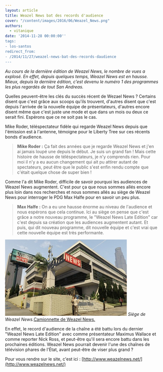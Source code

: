 ```yaml
---
layout: article
title: Weazel News bat des records d'audience
cover: "/content/images/2016/06/Weazel_News.png"
authors:
  - vitanique
date: '2014-11-28 00:00:00''
tags:
- los-santos
redirect_from:
- /2014/11/27/weazel-news-bat-des-records-daudience
---
```


_Au cours de la dernière édition de Weazel News, le nombre de vues a explosé. En effet, depuis quelques temps, Weazel News est en hausse. Mieux, depuis la dernière édition, c'est devenu le numéro 1 des programmes les plus regardés de tout San Andreas._

Quelles peuvent-être les clés du succès récent de Wezael News ? Certains disent que c'est grâce aux scoops qu'ils trouvent, d'autres disent que c'est depuis l'arrivée de la nouvelle équipe de présentateurs, d'autres encore disent même que c'est juste une mode et que dans un mois ou deux ce serait fini. Espérons que ce ne soit pas le cas.

Mike Roder, téléspectateur fidèle qui regarde Weazel News depuis que l'émission est à l'antenne, témoigne pour le Liberty Tree sur ces récents bonds d'audience.

> **Mike Roder :** Ça fait des années que je regarde Weazel News et j'en ai jamais loupé une depuis le début. Je suis un grand fan ! Mais cette histoire de hausse de téléspectateurs, je n'y comprends rien. Pour moi il n'y a eu aucun changement qui ait pu attirer autant de spectateurs, peut être que le public s'est enfin rendu compte que c'était quelque chose de super bien !

Comme l'a dit Mike Roder, difficile de savoir pourquoi les audiences de Weazel News augmentent. C'est pour ça que nous sommes allés encore plus loin dans nos recherches et nous sommes allés au siège de Weazel News pour interroger le PDG Max Halfe pour en savoir un peu plus.

> **Max Halfe :** On a eu une hausse énorme au niveau de l'audience et nous espérons que cela continue. Ici au siège on pense que c'est grâce a notre nouveau programme, le "Weazel News Late Edition" car c'est depuis sa création que les audiences augmentent autant. Et puis, qui dit nouveau programme, dit nouvelle équipe et c'est vrai que cette nouvelle équipe est très performante.

![Siège de Weazel News.](/content/images/2016/06/cdn52.atwikiimg.jpg)
_Siège de Weazel News._[Camionnette de Weazel News.](/content/images/2016/06/Weazel-news-rumpo-white-back-gtav.png)

En effet, le record d'audience de la chaîne a été battu lors du dernier "Weazel News Late Edition" avec comme présentateur Maximus Wallace et comme reporter Nick Ross, et peut-être qu'il sera encore battu dans les prochaines éditions. Weazel News pourrait devenir l'une des chaînes de télévision phares de l'État, avant peut-être de viser plus grand ?

Pour vous rendre sur le site, c'est ici : [http://www.weazelnews.net/](http://www.weazelnews.net/)